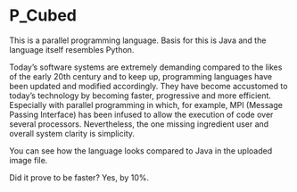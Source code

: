 # P_Cubed
This is a parallel programming language. Basis for this is Java and the language itself resembles Python.

Today’s software systems are extremely demanding compared to the likes of the
early 20th century and to keep up, programming languages have been updated and
modified accordingly. They have become accustomed to today’s technology by becoming
faster, progressive and more efficient. Especially with parallel programming in which, for
example, MPI (Message Passing Interface) has been infused to allow the execution of
code over several processors. Nevertheless, the one missing ingredient user and overall
system clarity is simplicity.

You can see how the language looks compared to Java in the uploaded image file.

Did it prove to be faster? Yes, by 10%.

